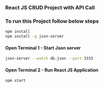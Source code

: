 ### React JS CRUD Project with API Call

### To run this Project follow below steps

```bash
npm install
npm install -g json-server
```

#### Open Terminal 1 - Start Json server

```bash
json-server --watch db.json --port 3333
```

#### Open Terminal 2 - Run React JS Application

```bash
npm start
```

